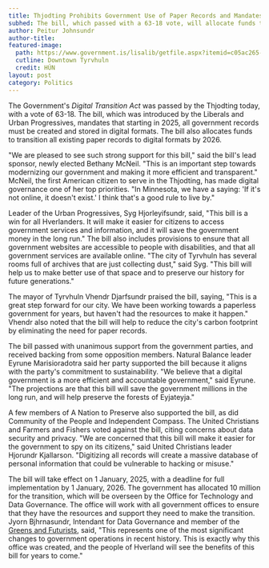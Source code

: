 ```yaml
---
title: Thjodting Prohibits Government Use of Paper Records and Mandates Digitization of Archives 
subhed: The bill, which passed with a 63-18 vote, will allocate funds to transition all government records to digital formats by 2026. Hverland already has one of the most advanced e-government systems in the world.
author: Peitur Johnsundr
author-title: 
featured-image: 
  path: https://www.government.is/lisalib/getfile.aspx?itemid=c05ac265-d90f-11e7-9420-005056bc4d74&
  cutline: Downtown Tyrvhuln
  credit: HÚN
layout: post
category: Politics
---
```


The Government's *Digital Transition Act* was passed by the Thjodting today, with a vote of 63-18. The bill, which was introduced by the Liberals and Urban Progressives, mandates that starting in 2025, all government records must be created and stored in digital formats. The bill also allocates funds to transition all existing paper records to digital formats by 2026.

"We are pleased to see such strong support for this bill," said the bill's lead sponsor, newly elected Bethany McNeil. "This is an important step towards modernizing our government and making it more efficient and transparent." McNeil, the first American citizen to serve in the Thjodting, has made digital governance one of her top priorities. "In Minnesota, we have a saying: 'If it's not online, it doesn't exist.' I think that's a good rule to live by."

Leader of the Urban Progressives, Syg Hjorleyifsundr, said, "This bill is a win for all Hverlanders. It will make it easier for citizens to access government services and information, and it will save the government money in the long run." The bill also includes provisions to ensure that all government websites are accessible to people with disabilities, and that all government services are available online. "The city of Tyrvhuln has several rooms full of archives that are just collecting dust," said Syg. "This bill will help us to make better use of that space and to preserve our history for future generations."

The mayor of Tyrvhuln Vhendr Djarfsundr praised the bill, saying, "This is a great step forward for our city. We have been working towards a paperless government for years, but haven't had the resources to make it happen." Vhendr also noted that the bill will help to reduce the city's carbon footprint by eliminating the need for paper records.

The bill passed with unanimous support from the government parties, and received backing from some opposition members. Natural Balance leader Eyrune Marisioradotra said her party supported the bill because it aligns with the party's commitment to sustainability. "We believe that a digital government is a more efficient and accountable government," said Eyrune. "The projections are that this bill will save the government millions in the long run, and will help preserve the forests of Eyjateyja."

A few members of A Nation to Preserve also supported the bill, as did Community of the People and Independent Compass. The United Christians and Farmers and Fishers voted against the bill, citing concerns about data security and privacy. "We are concerned that this bill will make it easier for the government to spy on its citizens," said United Christians leader Hjorundr Kjallarson. "Digitizing all records will create a massive database of personal information that could be vulnerable to hacking or misuse."

The bill will take effect on 1 January, 2025, with a deadline for full implementation by 1 January, 2026. The government has allocated 10 million for the transition, which will be overseen by the Office for Technology and Data Governance. The office will work with all government offices to ensure that they have the resources and support they need to make the transition. Jyorn Bjhrnasundr, Intendant for Data Governance and member of the <a href="{{ '/about/party/ks' | relative_url }}">Greens and Futurists</a>, said, "This represents one of the most significant changes to government operations in recent history. This is exactly why this office was created, and the people of Hverland will see the benefits of this bill for years to come."